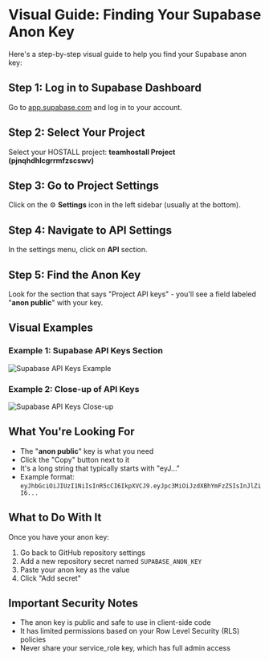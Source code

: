 # Visual Guide: Finding Your Supabase Anon Key

Here's a step-by-step visual guide to help you find your Supabase anon key:

## Step 1: Log in to Supabase Dashboard
Go to [app.supabase.com](https://app.supabase.com) and log in to your account.

## Step 2: Select Your Project
Select your HOSTALL project: **teamhostall Project (pjnqhdhlcgrrmfzscswv)**

## Step 3: Go to Project Settings
Click on the ⚙️ **Settings** icon in the left sidebar (usually at the bottom).

## Step 4: Navigate to API Settings
In the settings menu, click on **API** section.

## Step 5: Find the Anon Key
Look for the section that says "Project API keys" - you'll see a field labeled "**anon public**" with your key.

## Visual Examples

### Example 1: Supabase API Keys Section
![Supabase API Keys Example](https://public.youware.com/users-website-assets/prod/eece562c-b820-4d93-ac82-ae67b689ba1d/51a650e9fdb542b3971142507e5b73ec.png)

### Example 2: Close-up of API Keys
![Supabase API Keys Close-up](https://public.youware.com/users-website-assets/prod/eece562c-b820-4d93-ac82-ae67b689ba1d/14cfa4788cf14aac9efe62f3c8d0e43f.png)

## What You're Looking For
- The "**anon public**" key is what you need
- Click the "Copy" button next to it
- It's a long string that typically starts with "eyJ..."
- Example format: `eyJhbGciOiJIUzI1NiIsInR5cCI6IkpXVCJ9.eyJpc3MiOiJzdXBhYmFzZSIsInJlZiI6...`

## What to Do With It
Once you have your anon key:
1. Go back to GitHub repository settings
2. Add a new repository secret named `SUPABASE_ANON_KEY`
3. Paste your anon key as the value
4. Click "Add secret"

## Important Security Notes
- The anon key is public and safe to use in client-side code
- It has limited permissions based on your Row Level Security (RLS) policies
- Never share your service_role key, which has full admin access